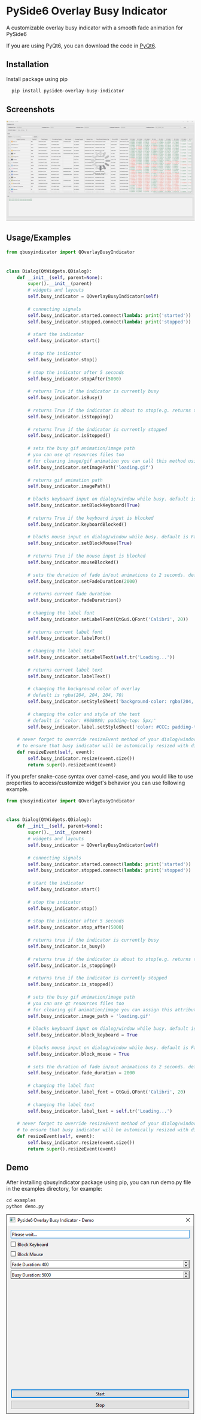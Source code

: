 
# PySide6 Overlay Busy Indicator

A customizable overlay busy indicator with a smooth fade animation for PySide6

If you are using PyQt6, you can download the code in [PyQt6](https://github.com/pohemati/pyqt6-overlay-busy-indicator).

## Installation

Install package using pip

```python
  pip install pyside6-overlay-busy-indicator
```



## Screenshots

![App Screenshot](https://raw.githubusercontent.com/pohemati/pyside6-overlay-busy-indicator/main/qbusyindicator/assets/screenshot.gif)



## Usage/Examples

```python
from qbusyindicator import QOverlayBusyIndicator


class Dialog(QtWidgets.QDialog):
    def __init__(self, parent=None):
        super().__init__(parent)
        # widgets and layouts
        self.busy_indicator = QOverlayBusyIndicator(self)
        
        # connecting signals
        self.busy_indicator.started.connect(lambda: print('started'))
        self.busy_indicator.stopped.connect(lambda: print('stopped'))

        # start the indicator
        self.busy_indicator.start()
        
        # stop the indicator
        self.busy_indicator.stop()

        # stop the indicator after 5 seconds
        self.busy_indicator.stopAfter(5000)

        # returns True if the indicator is currently busy
        self.busy_indicator.isBusy() 

        # returns True if the indicator is about to stop(e.g. returns true after calling stopAfter method)
        self.busy_indicator.isStopping()

        # returns True if the indicator is currently stopped
        self.busy_indicator.isStopped()

        # sets the busy gif animation/image path
        # you can use qt resources files too
        # for clearing image/gif animation you can call this method using an empty string
        self.busy_indicator.setImagePath('loading.gif') 

        # returns gif animation path
        self.busy_indicator.imagePath()

        # blocks keyboard input on dialog/window while busy. default is False
        self.busy_indicator.setBlockKeyboard(True) 

        # returns True if the keyboard input is blocked
        self.busy_indicator.keyboardBlocked()

        # blocks mouse input on dialog/window while busy. default is False
        self.busy_indicator.setBlockMouse(True) 

        # returns True if the mouse input is blocked
        self.busy_indicator.mouseBlocked()

        # sets the duration of fade in/out animations to 2 seconds. default is 400 msecs
        self.busy_indicator.setFadeDuration(2000) 

        # returns current fade duration
        self.busy_indicator.fadeDuratrion()

        # changing the label font
        self.busy_indicator.setLabelFont(QtGui.QFont('Calibri', 20))

        # returns current label font
        self.busy_indicator.labelFont()

        # changing the label text
        self.busy_indicator.setLabelText(self.tr('Loading...')) 

        # returns current label text
        self.busy_indicator.labelText()

        # changing the background color of overlay
        # default is rgba(204, 204, 204, 70)
        self.busy_indicator.setStyleSheet('background-color: rgba(204, 204, 204, 60);')
        
        # changing the color and style of the text
        # default is 'color: #808080; padding-top: 5px;'
        self.busy_indicator.label.setStyleSheet('color: #CCC; padding-top: 10px;')

    # never forget to override resizeEvent method of your dialog/window
    # to ensure that busy indicator will be automically resized with dialog
    def resizeEvent(self, event):
        self.busy_indicator.resize(event.size())
        return super().resizeEvent(event)
```

if you prefer snake-case syntax over camel-case, and you would like to use properties to access/customize widget's behavior you can use following example.

```python
from qbusyindicator import QOverlayBusyIndicator


class Dialog(QtWidgets.QDialog):
    def __init__(self, parent=None):
        super().__init__(parent)
        # widgets and layouts
        self.busy_indicator = QOverlayBusyIndicator(self)
        
        # connecting signals
        self.busy_indicator.started.connect(lambda: print('started'))
        self.busy_indicator.stopped.connect(lambda: print('stopped'))

        # start the indicator
        self.busy_indicator.start()
        
        # stop the indicator
        self.busy_indicator.stop()

        # stop the indicator after 5 seconds
        self.busy_indicator.stop_after(5000)

        # returns true if the indicator is currently busy
        self.busy_indicator.is_busy() 

        # returns true if the indicator is about to stop(e.g. returns true after calling stop_after method)
        self.busy_indicator.is_stopping()

        # returns true if the indicator is currently stopped
        self.busy_indicator.is_stopped()

        # sets the busy gif animation/image path
        # you can use qt resources files too
        # for clearing gif animation/image you can assign this attribute an empty string
        self.busy_indicator.image_path = 'loading.gif'

        # blocks keyboard input on dialog/window while busy. default is False
        self.busy_indicator.block_keyboard = True

        # blocks mouse input on dialog/window while busy. default is False
        self.busy_indicator.block_mouse = True

        # sets the duration of fade in/out animations to 2 seconds. default is 400 msecs
        self.busy_indicator.fade_duration = 2000

        # changing the label font
        self.busy_indicator.label_font = QtGui.QFont('Calibri', 20)

        # changing the label text
        self.busy_indicator.label_text = self.tr('Loading...')
    
    # never forget to override resizeEvent method of your dialog/window
    # to ensure that busy indicator will be automically resized with dialog
    def resizeEvent(self, event):
        self.busy_indicator.resize(event.size())
        return super().resizeEvent(event)
```


## Demo

After installing qbusyindicator package using pip, you can run demo.py file in the examples directory, for example:

```
cd examples
python demo.py
```

![Demo Screenshot](https://raw.githubusercontent.com/pohemati/pyside6-overlay-busy-indicator/main/qbusyindicator/assets/demo-screenshot.png)
